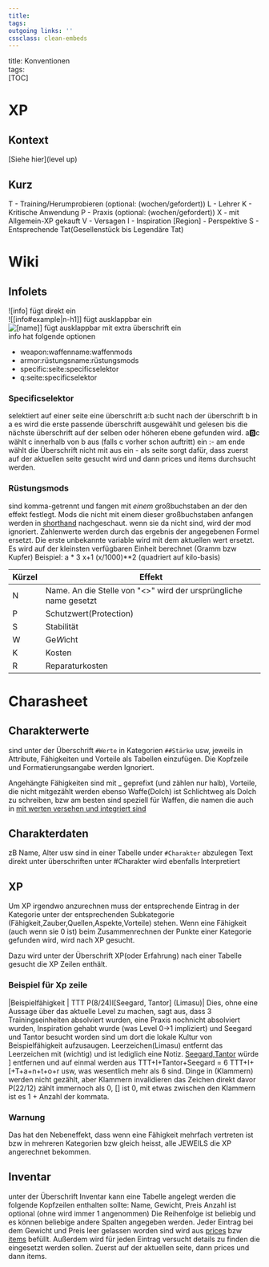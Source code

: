 ```yaml
---
title:   
tags:   
outgoing links: ''  
cssclass: clean-embeds
---
```



title: Konventionen  
tags:   
[TOC]
# XP
## Kontext
[Siehe hier](level up)
## Kurz
T - Training/Herumprobieren (optional: (wochen/gefordert))
L - Lehrer
K - Kritische Anwendung
P - Praxis (optional: (wochen/gefordert))
X - mit Allgemein-XP gekauft
V - Versagen
I - Inspiration
[Region] - Perspektive
S - Entsprechende Tat(Gesellenstück bis Legendäre Tat)

# Wiki
## Infolets
![info] fügt direkt ein  
![[info#example|n-h1]] fügt ausklappbar ein  
![[name]](info)] fügt ausklappbar mit extra überschrift ein  
info hat folgende optionen

* weapon:waffenname:waffenmods
* armor:rüstungsname:rüstungsmods
* specific:seite:specificselektor
* q:seite:specificselektor


### Specificselektor
selektiert auf einer seite eine überschrift a:b sucht nach der überschrift b in a
es wird die erste passende überschrift ausgewählt und gelesen bis die nächste überschrift auf der selben oder höheren ebene gefunden wird. a:b:c wählt c innerhalb von b aus (falls c vorher schon auftritt)
ein :- am ende wählt die Überschrift nicht mit aus
ein - als seite sorgt dafür, dass zuerst auf der aktuellen seite gesucht wird und dann prices und items durchsucht werden.

### Rüstungsmods
sind komma-getrennt und fangen mit *einem* großbuchstaben an der den effekt festlegt. Mods die nicht mit einem dieser großbuchstaben anfangen werden in [shorthand](shorthand) nachgeschaut. wenn sie da nicht sind, wird der mod ignoriert.
Zahlenwerte werden durch das ergebnis der angegebenen Formel ersetzt. Die erste unbekannte variable wird mit dem aktuellen wert ersetzt. Es wird auf der kleinsten verfügbaren Einheit berechnet (Gramm bzw Kupfer)
Beispiel: a * 3
x+1
(x/1000)**2 (quadriert auf kilo-basis)

|Kürzel|Effekt|
|---|---|
|N|Name. An die Stelle von "<>" wird der ursprüngliche name gesetzt|
|P|Schutzwert(Protection)|
|S|Stabilität|
|W|Ge*W*icht|
|K|Kosten|
|R|Reparaturkosten|

# Charasheet
## Charakterwerte 
sind unter der Überschrift `#Werte` in Kategorien `##Stärke` usw, jeweils in Attribute, Fähigkeiten und Vorteile als Tabellen einzufügen. Die Kopfzeile und Formatierungsangabe werden Ignoriert.

Angehängte Fähigkeiten sind mit _ geprefixt (und zählen nur halb), Vorteile, die nicht mitgezählt werden ebenso
Waffe(Dolch) ist Schlichtweg als Dolch zu schreiben, bzw am besten sind speziell für Waffen, die namen die auch in [mit werten versehen und integriert sind](weapons)

## Charakterdaten 
zB Name, Alter usw sind in einer Tabelle under `#Charakter` abzulegen
Text direkt unter überschriften unter #Charakter wird ebenfalls Interpretiert

## XP
Um XP irgendwo anzurechnen muss der entsprechende Eintrag in der Kategorie unter der entsprechenden Subkategorie (Fähigkeit,Zauber,Quellen,Aspekte,Vorteile) stehen.
Wenn eine Fähigkeit (auch wenn sie 0 ist) beim Zusammenrechnen der Punkte einer Kategorie gefunden wird, wird nach XP gesucht.

Dazu wird unter der Überschrift XP(oder Erfahrung) nach einer Tabelle gesucht die XP Zeilen enthält.

### Beispiel für Xp zeile
|Beispielfähigkeit | TTT P(8/24)I[Seegard, Tantor] (Limasu)|
Dies, ohne eine Aussage über das aktuelle Level zu machen, sagt aus, dass 3 Trainingseinheiten absolviert wurden, eine Praxis nochnicht absolviert wurden, Inspiration gehabt wurde (was Level 0->1 impliziert) und Seegard und Tantor besucht worden sind um dort die lokale Kultur von Beispielfähigkeit aufzusaugen. Leerzeichen(Limasu) entfernt das Leerzeichen mit (wichtig) und ist lediglich eine Notiz. [Seegard,Tantor](Limasu) würde ] entfernen und auf einmal werden aus TTT+I+Tantor+Seegard = 6 TTT+I+[+T+a+n+t+o+r usw, was wesentlich mehr als 6 sind.
Dinge in (Klammern) werden nicht gezählt, aber Klammern invalidieren das Zeichen direkt davor P(22/12) zählt immernoch als 0, [] ist 0, mit etwas zwischen den Klammern ist es 1 + Anzahl der kommata.

### Warnung
Das hat den Nebeneffekt, dass wenn eine Fähigkeit mehrfach vertreten ist bzw in mehreren Kategorien bzw gleich heisst, alle JEWEILS die XP angerechnet bekommen.

## Inventar

unter der Überschrift Inventar kann eine Tabelle angelegt werden die folgende Kopfzeilen enthalten sollte:
Name, Gewicht, Preis
Anzahl ist optional (ohne wird immer 1 angenommen)
Die Reihenfolge ist beliebig und es können beliebige andere Spalten angegeben werden.
Jeder Eintrag bei dem Gewicht und Preis leer gelassen worden sind wird aus [prices](prices) bzw [items](items) befüllt.
Außerdem wird für jeden Eintrag versucht details zu finden die eingesetzt werden sollen. Zuerst auf der aktuellen seite, dann prices und dann items.

